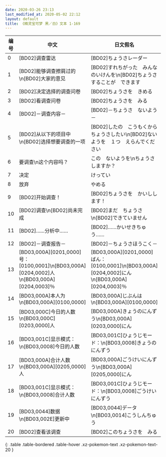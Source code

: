 ```yaml
---
date: 2020-03-26 23:13
last_modified_at: 2020-05-02 22:12
layout: default
title: 《精灵宝可梦 黑／白》文本 1-169
---
```

| 编号 | 中文 | 日文假名 | 日文汉字 |
| ---- | ---- | ---- | --- |
| 0 | [BD02]调查雷达 | [BD02]ちょうさレーダー | [BD02]調査レーダー |
| 1 | [BD02]能够调查擦肩过的\n[BD02]大家的意见 | [BD02]すれちがった　みんなのいけんを\n[BD02]ちょうさすることが　できます | [BD02]すれ違った　みんなの意見を\n[BD02]調査することが　できます |
| 2 | [BD02]决定选择的调查问卷 | [BD02]ちょうさを　きめる | [BD02]調査を決める |
| 3 | [BD02]看调查问卷 | [BD02]ちょうさを　みる | [BD02]調査を見る |
| 4 | [BD02]－调查内容－ | [BD02]－ちょうさ　ないよう－ | [BD02]－調査内容－ |
| 5 | [BD02]从以下的项目中\n[BD02]选择想要调查的一项 | [BD02]したの　こうもくから　ちょうさしたい\n[BD02]ないようを　１つ　えらんでください | [BD02]下の項目から　調査したい\n[BD02]内容を　１つ　選んでください |
| 6 | 要调查\n这个内容吗？ | この　ないようを\nちょうさ　しますか？ | この内容を\n調査しますか？ |
| 7 | 决定 | けってい | 決定 |
| 8 | 放弃 | やめる | やめる |
| 9 | [BD02]开始调查！ | [BD02]ちょうさを　かいしします！ | [BD02]調査を開始します！ |
| 10 | [BD02]调查\n[BD02]尚未完成 | [BD02]まだ　ちょうさ\n[BD02]できていません | [BD02]まだ　調査\n[BD02]できていません |
| 11 | [BD02]……分析中…… | [BD02]……かいせきちゅう…… | [BD02]……解析中…… |
| 12 | [BD02]－调查报告－ | [BD02]－ちょうさほうこく－ | [BD02]－調査報告－ |
| 13 | [BD03,000A][0201,0000]号：[0100,0001]\n[BD03,000A][0204,0002]人\n[BD03,000A][0204,0003]％ | [BD03,000A][0201,0000]ばん：[0100,0001]\n[BD03,000A][0204,0002]にん\n[BD03,000A][0204,0003]％ | [BD03,000A][0201,0000]番：[0100,0001]\n[BD03,000A][0204,0002]人\n[BD03,000A][0204,0003]％ |
| 14 | [BD03,000A]本人为\n[BD03,000A][0100,0000] | [BD03,000A]じぶんは\n[BD03,000A][0100,0000] | [BD03,000A]自分は\n[BD03,000A][0100,0000] |
| 15 | [BD03,000C]今日的人数\n[BD03,000C][0203,0000]人 | [BD03,000A]きょうのにんずう\n[BD03,000A][0203,0000]にん | [BD03,000C]今日の人数\n[BD03,000C][0203,0000]人 |
| 16 | [BD03,001C]显示模式：\n[BD03,0008]今日的人数 | [BD03,001C]ひょうじモード：\n[BD03,0008]きょうのにんずう | [BD03,001C]表示モード：\n[BD03,0008]今日の人数 |
| 17 | [BD03,000A]合计人数\n[BD03,000A][0205,0000]人 | [BD03,000A]ごうけいにんずう\n[BD03,000A][0205,0000]にん | [BD03,000A]合計人数\n[BD03,000A][0205,0000]人 |
| 18 | [BD03,001C]显示模式：\n[BD03,0008]合计人数 | [BD03,001C]ひょうじモード：\n[BD03,0008]ごうけいにんずう | [BD03,001C]表示モード：\n[BD03,0008]合計人数 |
| 19 | [BD03,0044]数据\n[BD03,002E]更新中 | [BD03,0044]データ\n[BD03,0014]こうしんちゅう | [BD03,0044]データ\n[BD03,002E]更新中 |
| 20 | [BD02]查看该调查 | [BD02]このちょうさを　みる | [BD02]この調査を見る |
{: .table .table-bordered .table-hover .xz-pokemon-text .xz-pokemon-text-20 }